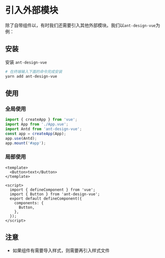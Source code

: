 # 引入外部模块

除了自带组件以，有时我们还需要引入其他外部模块。我们以`ant-design-vue`为例：

## 安装

安装 `ant-design-vue`

```bash
# 在终端输入下面的命令完成安装
yarn add ant-design-vue
```

## 使用

### 全局使用

```ts
import { createApp } from 'vue';
import App from './App.vue';
import Antd from 'ant-design-vue';
const app = createApp(App);
app.use(Antd);
app.mount('#app');
```

### 局部使用

```vue
<template>
  <Button>text</Button>
</template>

<script>
  import { defineComponent } from 'vue';
  import { Button } from 'ant-design-vue';
  export default defineComponent({
    components: {
      Button,
    },
  });
</script>
```

## 注意

- 如果组件有需要导入样式，则需要再引入样式文件

